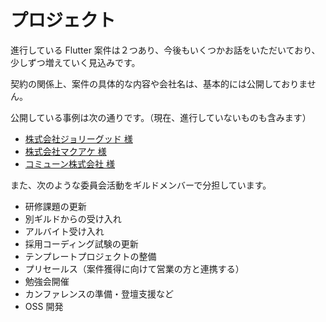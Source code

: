 # プロジェクト

進行している Flutter 案件は２つあり、今後もいくつかお話をいただいており、少しずつ増えていく見込みです。

契約の関係上、案件の具体的な内容や会社名は、基本的には公開しておりません。

公開している事例は次の通りです。（現在、進行していないものも含みます）

- [株式会社ジョリーグッド 様]
- [株式会社マクアケ 様]
- [コミューン株式会社 様]

また、次のような委員会活動をギルドメンバーで分担しています。

- 研修課題の更新
- 別ギルドからの受け入れ
- アルバイト受け入れ
- 採用コーディング試験の更新
- テンプレートプロジェクトの整備
- プリセールス（案件獲得に向けて営業の方と連携する）
- 勉強会開催
- カンファレンスの準備・登壇支援など
- OSS 開発

<!-- Links -->

[株式会社ジョリーグッド 様]: https://yumemi.co.jp/flutter_project220106

[株式会社マクアケ 様]: https://yumemi.co.jp/makuake_app

[コミューン株式会社 様]: https://www.yumemi.co.jp/commmune_app_flutter
